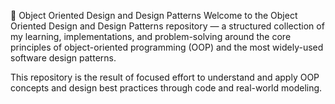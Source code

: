🎯 Object Oriented Design and Design Patterns
Welcome to the Object Oriented Design and Design Patterns repository — a structured collection of my learning, implementations, and problem-solving around the core principles of object-oriented programming (OOP) and the most widely-used software design patterns.

This repository is the result of focused effort to understand and apply OOP concepts and design best practices through code and real-world modeling.
